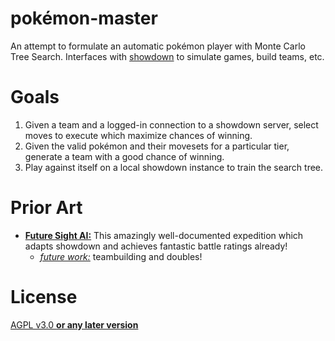pokémon-master
==============

An attempt to formulate an automatic pokémon player with Monte Carlo Tree Search. Interfaces with [showdown](https://pokemonshowdown.com/) to simulate games, build teams, etc.

# Goals
1. Given a team and a logged-in connection to a showdown server, select moves to execute which maximize chances of winning.
2. Given the valid pokémon and their movesets for a particular tier, generate a team with a good chance of winning.
3. Play against itself on a local showdown instance to train the search tree.

# Prior Art
- [**Future Sight AI:**](https://www.pokemonbattlepredictor.com/FSAI) This amazingly well-documented expedition which adapts showdown and achieves fantastic battle ratings already!
    - [*future work:*](https://www.pokemonbattlepredictor.com/FSAI/how-fsai-works#h.behbf9ze8bph) teambuilding and doubles!

# License
[AGPL v3.0 **or any later version**](./LICENSE)
